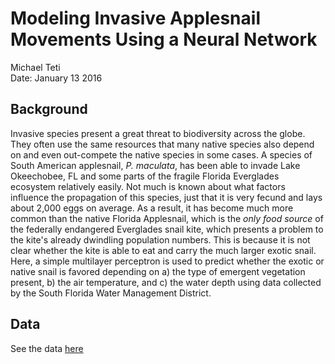 # Modeling Invasive Applesnail Movements Using a Neural Network

Michael Teti  
Date: January 13 2016

## Background
Invasive species present a great threat to biodiversity across the globe. They often use the same resources that many native 
species also depend on and even out-compete the native species in some cases. A species of South American applesnail, *P. maculata*, 
has been able to invade Lake Okeechobee, FL and some parts of the fragile Florida Everglades ecosystem relatively easily. Not much
is known about what factors influence the propagation of this species, just that it is very fecund and lays about 2,000 eggs on average.
As a result, it has become much more common than the native Florida Applesnail, which is the *only food source* of the federally 
endangered Everglades snail kite, which presents a problem to the kite's already dwindling population numbers. This is because it is not
clear whether the kite is able to eat and carry the much larger exotic snail. Here, a simple multilayer perceptron is used to predict
whether the exotic or native snail is favored depending on a) the type of emergent vegetation present, b) the air temperature, and c)
the water depth using data collected by the South Florida Water Management District.

## Data
See the data [here](https://github.com/MichaelTeti/Ecological-Model/blob/master/ClutchData.txt)

